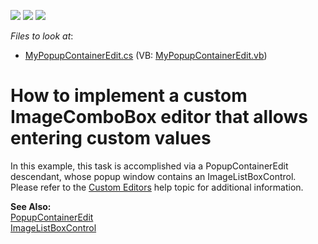 <!-- default badges list -->
![](https://img.shields.io/endpoint?url=https://codecentral.devexpress.com/api/v1/VersionRange/128621068/13.1.4%2B)
[![](https://img.shields.io/badge/Open_in_DevExpress_Support_Center-FF7200?style=flat-square&logo=DevExpress&logoColor=white)](https://supportcenter.devexpress.com/ticket/details/E2435)
[![](https://img.shields.io/badge/📖_How_to_use_DevExpress_Examples-e9f6fc?style=flat-square)](https://docs.devexpress.com/GeneralInformation/403183)
<!-- default badges end -->
<!-- default file list -->
*Files to look at*:

* [MyPopupContainerEdit.cs](./CS/DXSample/MyPopupContainerEdit.cs) (VB: [MyPopupContainerEdit.vb](./VB/DXSample/MyPopupContainerEdit.vb))
<!-- default file list end -->
# How to implement a custom ImageComboBox editor that allows entering custom values


<p>In this example, this task is accomplished via a PopupContainerEdit descendant, whose popup window contains an ImageListBoxControl. Please refer to the <a href="http://documentation.devexpress.com/#WindowsForms/CustomDocument4716">Custom Editors</a> help topic for additional information.</p><p><strong>See Also:</strong><br />
<a href="http://documentation.devexpress.com/#WindowsForms/clsDevExpressXtraEditorsPopupContainerEdittopic">PopupContainerEdit</a><br />
<a href="http://documentation.devexpress.com/#WindowsForms/clsDevExpressXtraEditorsImageListBoxControltopic">ImageListBoxControl</a></p>

<br/>


